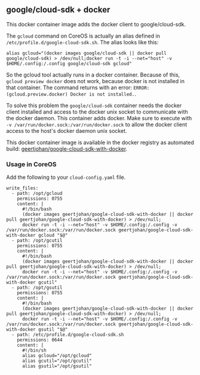 ## google/cloud-sdk + docker

This docker container image adds the docker client to google/cloud-sdk.

The `gcloud` command on CoreOS is actually an alias defined in `/etc/profile.d/google-cloud-sdk.sh`. The alias looks like this:
```
alias gcloud="(docker images google/cloud-sdk || docker pull google/cloud-sdk) > /dev/null;docker run -t -i --net="host" -v $HOME/.config:/.config google/cloud-sdk gcloud"
```
So the gcloud tool actually runs in a docker container. Because of this, `gcloud preview docker` does not work, because docker is not installed in that container. The command returns with an error: `ERROR: (gcloud.preview.docker) Docker is not installed.`.

To solve this problem the `google/cloud-sdk` container needs the docker client installed and access to the docker unix socket to communicate with the docker daemon. This container adds docker. Make sure to execute with `-v /var/run/docker.sock:/var/run/docker.sock` to allow the docker client access to the host's docker daemon unix socket.

This docker container image is available in the docker registry as automated build: [geertjohan/google-cloud-sdk-with-docker](https://registry.hub.docker.com/u/geertjohan/google-cloud-sdk-with-docker/).

### Usage in CoreOS
Add the following to your `cloud-config.yaml` file.

```
write_files:
  - path: /opt/gcloud
    permissions: 0755
    content: |
      #!/bin/bash
      (docker images geertjohan/google-cloud-sdk-with-docker || docker pull geertjohan/google-cloud-sdk-with-docker) > /dev/null;
      docker run -t -i --net="host" -v $HOME/.config:/.config -v /var/run/docker.sock:/var/run/docker.sock geertjohan/google-cloud-sdk-with-docker gcloud "$@"
  - path: /opt/gcutil
    permissions: 0755
    content: |
      #!/bin/bash
      (docker images geertjohan/google-cloud-sdk-with-docker || docker pull geertjohan/google-cloud-sdk-with-docker) > /dev/null;
      docker run -t -i --net="host" -v $HOME/.config:/.config -v /var/run/docker.sock:/var/run/docker.sock geertjohan/google-cloud-sdk-with-docker gcutil"
  - path: /opt/gsutil
    permissions: 0755
    content: |
      #!/bin/bash
      (docker images geertjohan/google-cloud-sdk-with-docker || docker pull geertjohan/google-cloud-sdk-with-docker) > /dev/null;
      docker run -t -i --net="host" -v $HOME/.config:/.config -v /var/run/docker.sock:/var/run/docker.sock geertjohan/google-cloud-sdk-with-docker gsutil "$@"
  - path: /etc/profile.d/google-cloud-sdk.sh
    permissions: 0644
    content: |
      #!/bin/sh
      alias gcloud="/opt/gcloud"
      alias gcutil="/opt/gcutil"
      alias gsutil="/opt/gsutil"
```
